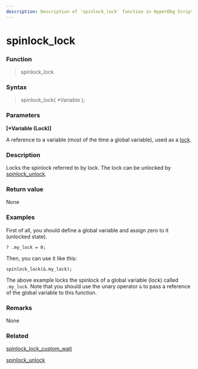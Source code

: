 ```yaml
---
description: Description of 'spinlock_lock' function in HyperDbg Scripts
---
```


# spinlock_lock

### Function

> spinlock_lock

### Syntax

> spinlock_lock( \*Variable );

### Parameters

**\[\*Variable (Lock)]**

A reference to a variable (most of the time a global variable), used as a [lock](https://en.wikipedia.org/wiki/Spinlock).

### Description

Locks the spinlock referred to by lock. The lock can be unlocked by [spinlock_unlock](https://docs.hyperdbg.org/commands/scripting-language/functions/spinlocks/spinlock_unlock).

### Return value

None

### Examples

First of all, you should define a global variable and assign zero to it (unlocked state).

`? .my_lock = 0;`

Then, you can use it like this:

`spinlock_lock(&.my_lock);`

The above example locks the spinlock of a global variable (lock) called `.my_lock`. Note that you should use the unary operator `&` to pass a reference of the global variable to this function.

### Remarks

None

### Related

[spinlock_lock_custom_wait](https://docs.hyperdbg.org/commands/scripting-language/functions/spinlocks/spinlock_lock_custom_wait)

[spinlock_unlock](https://docs.hyperdbg.org/commands/scripting-language/functions/spinlocks/spinlock_unlock)
